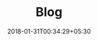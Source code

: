---
title: Blog
date: 2018-01-31T00:34:29+05:30
lastmod: 2018-01-31T00:34:29+05:30
cover: "https://raw.githubusercontent.com/UtkarshVerma/utkarshverma.github.io/source/static/images/blog.jpeg"
draft: false
weight: 1
link: "https://blog.utkarshverma.me"
description: "My programming blog."
---